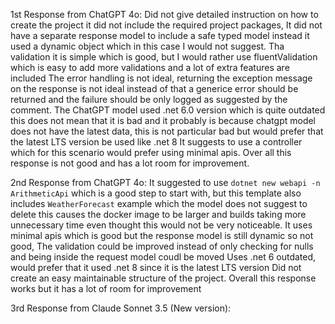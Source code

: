 1st Response from ChatGPT 4o:
Did not give detailed instruction on how to create the project it did not include the required project packages,
It did not have a separate response model to include a safe typed model instead it used a dynamic object which in this case I would not suggest.
Tha validation it is simple which is good, but I would rather use fluentValidation which is easy to add more validations and a lot of extra features are included
The error handling is not ideal, returning the exception message on the response is not ideal instead of that a generice error should be returned and the failure should be only logged as suggested by the comment.
The ChatGPT model used .net 6.0 version which is quite outdated this does not mean that it is bad and it probably is because chatgpt model does not have the latest data, this is not particular bad but would prefer that the latest LTS version be used like .net 8
It suggests to use a controller which for this scenario would prefer using minimal apis.
Over all this response is not good and has a lot room for improvement.

2nd Response from ChatGPT 4o:
It suggested to use `dotnet new webapi -n ArithmeticApi` which is a good step to start with, but this template also includes `WeatherForecast` example which the model does not suggest to delete this causes the docker image to be larger and builds taking more unnecessary time even thought this would not be very noticeable.
It uses minimal apis which is good but the response model is still dynamic so not good,
The validation could be improved instead of only checking for nulls and being inside the request model coudl be moved
Uses .net 6 outdated, would prefer that it used .net 8 since it is the latest LTS version
Did not create an easy maintainable structure of the project.
Overall this response works but it has a lot of room for improvement

3rd Response from Claude Sonnet 3.5 (New version):
